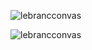 <p><img align="center" src="https://github-readme-stats.vercel.app/api?username=Samach21&show_icons=true&theme=nightowl&locale=en" alt="lebrancconvas" /></p>
<p><img align="center" src="https://github-readme-stats.vercel.app/api/top-langs/?username=Samach21&layout=compact&theme=dracula&no-bg=true&no-frame=true" alt="lebrancconvas" /></p>
